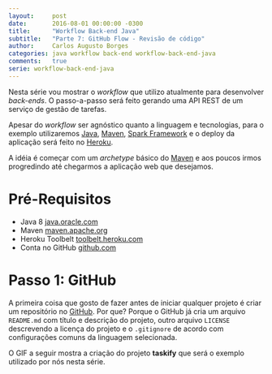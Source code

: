 ```yaml
---
layout:     post
date:       2016-08-01 00:00:00 -0300
title:      "Workflow Back-end Java"
subtitle:   "Parte 7: GitHub Flow - Revisão de código"
author:     Carlos Augusto Borges
categories: java workflow back-end workflow-back-end-java
comments:   true
serie: workflow-back-end-java
---
```


Nesta série vou mostrar o *workflow* que utilizo atualmente para desenvolver
*back-ends*. O passo-a-passo será feito gerando uma API REST de um serviço de
gestão de tarefas.

Apesar do *workflow* ser agnóstico quanto a linguagem e tecnologias, para o
exemplo utilizaremos [Java][java], [Maven][maven], [Spark Framework][spark-java]
e o deploy da aplicação será feito no [Heroku][heroku].

A idéia é começar com um *archetype* básico do [Maven][maven] e aos poucos irmos
progredindo até chegarmos a aplicação web que desejamos.

[comment]: <> (Lembrar de falar que tudo será abordado de forma superficial e que é necessário um conhecimento mínimo de programação web)
[comment]: <> (Tentar focar o menos possível na plataforma e sim na idéia. O projeto serve apenas para exemplificar o uso.)


# Pré-Requisitos

* Java 8 [java.oracle.com][java]
* Maven [maven.apache.org][maven]
* Heroku Toolbelt [toolbelt.heroku.com][heroku-toolbelt]
* Conta no GitHub [github.com][github]


# Passo 1: GitHub

A primeira coisa que gosto de fazer antes de iniciar qualquer projeto é criar
um repositório no [GitHub][github]. Por que? Porque o GitHub já cria um arquivo
`README.md` com título e descrição do projeto, outro arquivo `LICENSE`
descrevendo a licença do projeto e o `.gitignore` de acordo com configurações
comuns da linguagem selecionada.

O GIF a seguir mostra a criação do projeto **taskify** que será o exemplo
utilizado por nós nesta série.




[java]:                 http://java.oracle.com
[maven]:                http://maven.apache.org/
[heroku-toolbelt]:      https://toolbelt.heroku.com/
[spark-java]:           http://sparkjava.com/  
[github]:               http://github.com/
[heroku]:               http://heroku.com/
[travisci]:             http://travis-ci.org/
